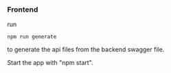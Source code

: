 ### Frontend

run

```npm run generate```

to generate the api files from the backend swagger file.

Start the app with "npm start".

